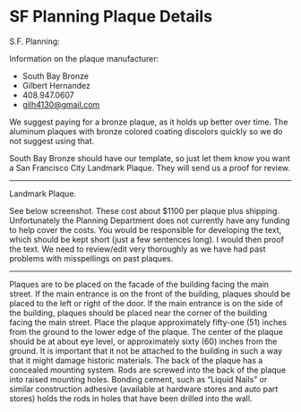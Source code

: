 # SF Planning Plaque Details

S.F. Planning:



Information on the plaque manufacturer:

* South Bay Bronze
* Gilbert Hernandez
* 408.947.0607
* gilh4130@gmail.com

We suggest paying for a bronze plaque, as it holds up better over time. The aluminum plaques with bronze colored coating discolors quickly so we do not suggest using that.

South Bay Bronze should have our template, so just let them know you want a San Francisco City Landmark Plaque. They will send us a proof for review.

***

Landmark Plaque.

See below screenshot. These cost about $1100 per plaque plus shipping. Unfortunately the Planning Department does not currently have any funding to help cover the costs. You would be responsible for developing the text, which should be kept short (just a few sentences long). I would then proof the text. We need to review/edit very thoroughly as we have had past problems with misspellings on past plaques.

***

Plaques are to be placed on the facade of the building facing the main street. If the main entrance is on the front of the building, plaques should be placed to the left or right of the door. If the main entrance is on the side of the building, plaques should be placed near the corner of the building facing the main street. Place the plaque approximately fifty-one (51) inches from the ground to the lower edge of the plaque. The center of the plaque should be at about eye level, or approximately sixty (60) inches from the ground. It is important that it not be attached to the building in such a way that it might damage historic materials. The back of the plaque has a concealed mounting system. Rods are screwed into the back of the plaque into raised mounting holes. Bonding cement, such as “Liquid Nails” or similar construction adhesive (available at hardware stores and auto part stores) holds the rods in holes that have been drilled into the wall.

